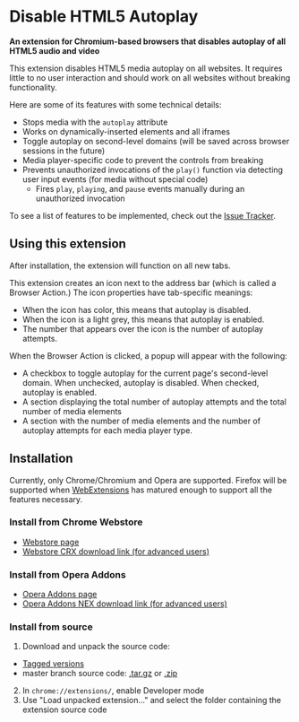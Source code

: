 # Disable HTML5 Autoplay
**An extension for Chromium-based browsers that disables autoplay of all HTML5 audio and video**

This extension disables HTML5 media autoplay on all websites. It requires little to no user interaction and should work on all websites without breaking functionality. 

Here are some of its features with some technical details:
* Stops media with the `autoplay` attribute
* Works on dynamically-inserted elements and all iframes
* Toggle autoplay on second-level domains (will be saved across browser sessions in the future)
* Media player-specific code to prevent the controls from breaking
* Prevents unauthorized invocations of the `play()` function via detecting user input events (for media without special code)
  * Fires `play`, `playing`, and `pause` events manually during an unauthorized invocation

To see a list of features to be implemented, check out the [Issue Tracker](https://github.com/Eloston/disable-html5-autoplay/issues?q=is%3Aopen+is%3Aissue+label%3Aenhancement).

## Using this extension

After installation, the extension will function on all new tabs.

This extension creates an icon next to the address bar (which is called a Browser Action.) The icon properties have tab-specific meanings:
* When the icon has color, this means that autoplay is disabled.
* When the icon is a light grey, this means that autoplay is enabled.
* The number that appears over the icon is the number of autoplay attempts.

When the Browser Action is clicked, a popup will appear with the following:
* A checkbox to toggle autoplay for the current page's second-level domain. When unchecked, autoplay is disabled. When checked, autoplay is enabled.
* A section displaying the total number of autoplay attempts and the total number of media elements
* A section with the number of media elements and the number of autoplay attempts for each media player type.

## Installation

Currently, only Chrome/Chromium and Opera are supported. Firefox will be supported when [WebExtensions](https://wiki.mozilla.org/WebExtensions) has matured enough to support all the features necessary.

### Install from Chrome Webstore

* [Webstore page](https://chrome.google.com/webstore/detail/disable-html5-autoplay/efdhoaajjjgckpbkoglidkeendpkolai)
* [Webstore CRX download link (for advanced users)](https://clients2.google.com/service/update2/crx?prodversion=44&response=redirect&x=id%3Defdhoaajjjgckpbkoglidkeendpkolai%26uc)

### Install from Opera Addons

* [Opera Addons page](https://addons.opera.com/en/extensions/details/disable-html5-autoplay/)
* [Opera Addons NEX download link (for advanced users)](https://addons.opera.com/extensions/download/disable-html5-autoplay/)

### Install from source

1. Download and unpack the source code:
  * [Tagged versions](https://github.com/Eloston/disable-html5-autoplay/releases)
  * master branch source code: [.tar.gz](https://github.com/Eloston/ungoogled-chromium/archive/master.tar.gz) or [.zip](https://github.com/Eloston/ungoogled-chromium/archive/master.zip)
2. In `chrome://extensions/`, enable Developer mode
3. Use "Load unpacked extension..." and select the folder containing the extension source code

